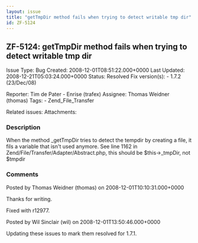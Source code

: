 ```yaml
---
layout: issue
title: "getTmpDir method fails when trying to detect writable tmp dir"
id: ZF-5124
---
```


ZF-5124: getTmpDir method fails when trying to detect writable tmp dir
----------------------------------------------------------------------

 Issue Type: Bug Created: 2008-12-01T08:51:22.000+0000 Last Updated: 2008-12-21T05:03:24.000+0000 Status: Resolved Fix version(s): - 1.7.2 (23/Dec/08)
 
 Reporter:  Tim de Pater - Enrise (trafex)  Assignee:  Thomas Weidner (thomas)  Tags: - Zend\_File\_Transfer
 
 Related issues: 
 Attachments: 
### Description

When the method \_getTmpDir tries to detect the tempdir by creating a file, it fils a variable that isn't used anymore. See line 1162 in Zend/File/Transfer/Adapter/Abstract.php, this should be $this->\_tmpDir, not $tmpdir

 

 

### Comments

Posted by Thomas Weidner (thomas) on 2008-12-01T10:10:31.000+0000

Thanks for writing.

Fixed with r12977.

 

 

Posted by Wil Sinclair (wil) on 2008-12-01T13:50:46.000+0000

Updating these issues to mark them resolved for 1.7.1.

 

 